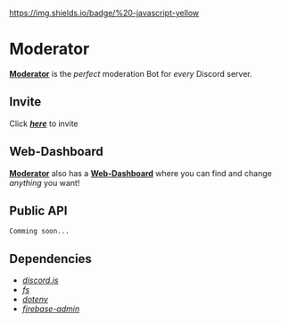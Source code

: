 https://img.shields.io/badge/%20-javascript-yellow

# Moderator
 **[Moderator](https://top.gg/bot/820652183045144606)** is the *perfect* moderation Bot for *every* Discord server.

## Invite
 Click ***[here](https://discord-moderator.com/invite)*** to invite 

## Web-Dashboard
 **[Moderator](https://top.gg/bot/820652183045144606)** also has a **[Web-Dashboard](http://discord-moderator.com)** where you can find and change *anything* you want!

## Public API
 ```Comming soon...```

## Dependencies
 - *[discord.js](https://npmjs.com/package/discord.js)*
 - *[fs](https://npmjs.com/package/fs)*
 - *[dotenv](https://npmjs.com/package/dotenv)*
 - *[firebase-admin](https://npmjs.com/package/firebase-admin)*